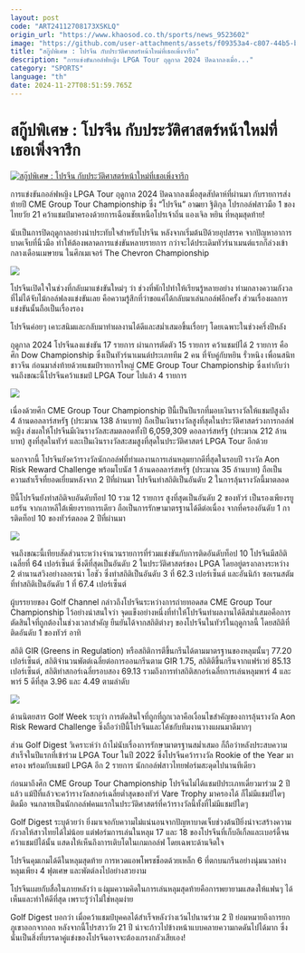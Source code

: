 ```yaml
---
layout: post
code: "ART24112708173XSKLQ"
origin_url: "https://www.khaosod.co.th/sports/news_9523602"
image: "https://github.com/user-attachments/assets/f09353a4-c807-44b5-b7ba-aa0266a28528"
title: "สกู๊ปพิเศษ : โปรจีน กับประวัติศาสตร์หน้าใหม่ที่เธอเพิ่งจารึก"
description: "การแข่งขันกอล์ฟหญิง LPGA Tour ฤดูกาล 2024 ปิดฉากลงเมื่อ..."
category: "SPORTS"
language: "th"
date: 2024-11-27T08:51:59.765Z
---
```


# สกู๊ปพิเศษ : โปรจีน กับประวัติศาสตร์หน้าใหม่ที่เธอเพิ่งจารึก

[![สกู๊ปพิเศษ : โปรจีน กับประวัติศาสตร์หน้าใหม่ที่เธอเพิ่งจารึก](https://www.khaosod.co.th/wpapp/uploads/2024/11/ouyrw.jpg "สกู๊ปพิเศษ : โปรจีน กับประวัติศาสตร์หน้าใหม่ที่เธอเพิ่งจารึก")](https://www.khaosod.co.th/wpapp/uploads/2024/11/ouyrw.jpg)

การแข่งขันกอล์ฟหญิง LPGA Tour ฤดูกาล 2024 ปิดฉากลงเมื่อสุดสัปดาห์ที่ผ่านมา กับรายการส่งท้ายปี CME Group Tour Championship ซึ่ง “โปรจีน” อาฒยา ฐิติกุล โปรกอล์ฟสาวมือ 1 ของไทยวัย 21 คว้าแชมป์มาครองด้วยการเฉือนชัยเหนือโปรเจ้าถิ่น แองเจิล หยิน ที่หลุมสุดท้าย!

นับเป็นการปิดฤดูกาลอย่างน่าประทับใจสำหรับโปรจีน หลังจากเริ่มต้นปีด้วยอุปสรรค จากปัญหาอาการบาดเจ็บที่นิ้วมือ ทำให้ต้องพลาดการแข่งขันหลายรายการ กว่าจะได้ประเดิมทัวร์นาเมนต์แรกก็ล่วงเข้ากลางเดือนเมษายน ในศึกเมเจอร์ The Chevron Championship

![](https://www.khaosod.co.th/wpapp/uploads/2024/11/463891779_934638178691689_2598557486845361057_n_0.jpg)

โปรจีนเปิดใจในช่วงที่กลับมาแข่งขันใหม่ๆ ว่า ช่วงที่พักไปทำให้เรียนรู้หลายอย่าง ท่ามกลางความกังวลที่ไม่ได้จับไม้กอล์ฟลงแข่งขันเลย คือความรู้สึกที่ว่าขอแค่ได้กลับมาเล่นกอล์ฟอีกครั้ง ส่วนเรื่องผลการแข่งขันนั้นถือเป็นเรื่องรอง

โปรจีนค่อยๆ เคาะสนิมและกลับมาทำผลงานได้ดีและสม่ำเสมอขึ้นเรื่อยๆ โดยเฉพาะในช่วงครึ่งปีหลัง

ฤดูกาล 2024 โปรจีนลงแข่งขัน 17 รายการ ผ่านการตัดตัว 15 รายการ คว้าแชมป์ได้ 2 รายการ คือ ศึก Dow Championship ซึ่งเป็นทัวร์นาเมนต์ประเภททีม 2 คน ที่จับคู่กับหยิน รั่วหนิง เพื่อนสนิทชาวจีน ก่อนมาส่งท้ายด้วยแชมป์รายการใหญ่ CME Group Tour Championship ซึ่งเท่ากับว่าจนถึงขณะนี้โปรจีนคว้าแชมป์ LPGA Tour ไปแล้ว 4 รายการ

![](https://www.khaosod.co.th/wpapp/uploads/2024/11/468304941_961013606054146_4048674185340804074_n-1_0.jpg)

เนื่องด้วยศึก CME Group Tour Championship ปีนี้เป็นปีแรกที่มอบเงินรางวัลให้แชมป์สูงถึง 4 ล้านดอลลาร์สหรัฐ (ประมาณ 138 ล้านบาท) ถือเป็นเงินรางวัลสูงที่สุดในประวัติศาสตร์วงการกอล์ฟหญิง ส่งผลให้โปรจีนมีเงินรางวัลสะสมตลอดทั้งปี 6,059,309 ดอลลาร์สหรัฐ (ประมาณ 212 ล้านบาท) สูงที่สุดในทัวร์ และเป็นเงินรางวัลสะสมสูงที่สุดในประวัติศาสตร์ LPGA Tour อีกด้วย

นอกจากนี้ โปรจีนยังคว้ารางวัลนักกอล์ฟที่ทำผลงานการเล่นหลุมยากดีที่สุดในรอบปี รางวัล Aon Risk Reward Challenge พร้อมโบนัส 1 ล้านดอลลาร์สหรัฐ (ประมาณ 35 ล้านบาท) ถือเป็นความสำเร็จที่ยอดเยี่ยมหลังจาก 2 ปีที่ผ่านมา โปรจีนทำสถิติเป็นอันดับ 2 ในการลุ้นรางวัลนี้มาตลอด

ปีนี้โปรจีนยังทำสถิติจบอันดับท็อป 10 รวม 12 รายการ สูงที่สุดเป็นอันดับ 2 ของทัวร์ เป็นรองเพียงรยู แฮรัน จากเกาหลีใต้เพียงรายการเดียว ถือเป็นการรักษามาตรฐานได้ดีต่อเนื่อง จากที่ครองอันดับ 1 การติดท็อป 10 ของทัวร์ตลอด 2 ปีที่ผ่านมา

![](https://www.khaosod.co.th/wpapp/uploads/2024/11/464528222_939734641515376_1130391523285351084_n_0.jpg)

จนถึงขณะนี้เทียบสัดส่วนระหว่างจำนวนรายการที่ร่วมแข่งขันกับการติดอันดับท็อป 10 โปรจีนมีสถิติเฉลี่ยที่ 64 เปอร์เซ็นต์ ซึ่งดีที่สุดเป็นอันดับ 2 ในประวัติศาสตร์ของ LPGA โดยอยู่ตรงกลางระหว่าง 2 ตำนานสวิงอย่างลอเรน่า โอชัว ซึ่งทำสถิติเป็นอันดับ 3 ที่ 62.3 เปอร์เซ็นต์ และอันนิก้า ซอเรนสตัม ที่ทำสถิติเป็นอันดับ 1 ที่ 67.4 เปอร์เซ็นต์

ผู้บรรยายของ Golf Channel กล่าวถึงโปรจีนระหว่างการถ่ายทอดสด CME Group Tour Championship ไว้อย่างน่าสนใจว่า จุดแข็งอย่างหนึ่งที่ทำให้โปรจีนทำผลงานได้ดีสม่ำเสมอคือการตัดสินใจที่ถูกต้องในช่วงเวลาสำคัญ ยืนยันได้จากสถิติต่างๆ ของโปรจีนในทัวร์ในฤดูกาลนี้ โดยสถิติที่ติดอันดับ 1 ของทัวร์ อาทิ

สถิติ GIR (Greens in Regulation) หรือสถิติการตีขึ้นกรีนได้ตามมาตรฐานของหลุมนั้นๆ 77.20 เปอร์เซ็นต์, สถิติจำนวนพัตต์เฉลี่ยต่อการออนกรีนตาม GIR 1.75, สถิติตีขึ้นกรีนจากแฟร์เวย์ 85.13 เปอร์เซ็นต์, สถิติทำสกอร์เฉลี่ยรอบสอง 69.13 รวมถึงการทำสถิติสกอร์เฉลี่ยการเล่นหลุมพาร์ 4 และพาร์ 5 ดีที่สุด 3.96 และ 4.49 ตามลำดับ

![](https://www.khaosod.co.th/wpapp/uploads/2024/11/รูปนำ.jpg)

ด้านนิตยสาร Golf Week ระบุว่า การตัดสินใจที่ถูกที่ถูกเวลาคือเงื่อนไขสำคัญของการลุ้นรางวัล Aon Risk Reward Challenge ซึ่งถือว่าปีนี้โปรจีนและโค้ชกับทีมงานวางแผนมาดีมากๆ

ส่วน Golf Digest วิเคราะห์ว่า ถ้าไม่นับเรื่องการรักษามาตรฐานสม่ำเสมอ ก็ถือว่าหลังประสบความสำเร็จในปีแรกที่เข้าร่วม LPGA Tour ในปี 2022 ซึ่งโปรจีนคว้ารางวัล Rookie of the Year มาครอง พร้อมกับแชมป์ LPGA อีก 2 รายการ นักกอล์ฟสาวไทยฟอร์มสะดุดไปนานทีเดียว

ก่อนมาถึงศึก CME Group Tour Championship โปรจีนไม่ได้แชมป์ประเภทเดี่ยวมาร่วม 2 ปีแล้ว แม้ปีที่แล้วจะคว้ารางวัลสกอร์เฉลี่ยต่ำสุดของทัวร์ Vare Trophy มาครองได้ ก็ไม่มีแชมป์ใดๆ ติดมือ จนกลายเป็นนักกอล์ฟคนแรกในประวัติศาสตร์ที่คว้ารางวัลนี้ทั้งที่ไม่มีแชมป์ใดๆ

Golf Digest ระบุด้วยว่า ยิ่งมาเจอกับความไม่แน่นอนจากปัญหาบาดเจ็บช่วงต้นปียิ่งน่าจะสร้างความกังวลให้สาวไทยได้ไม่น้อย แต่ฟอร์มการเล่นในหลุม 17 และ 18 ของโปรจีนที่เก็บอีเกิ้ลและเบอร์ดี้จนคว้าแชมป์ได้นั้น แสดงให้เห็นถึงการเติบโตในเกมกอล์ฟ โดยเฉพาะด้านจิตใจ

โปรจีนคุมเกมได้ดีในหลุมสุดท้าย การหวดแอพโพรชช็อตด้วยเหล็ก 6 ที่ตกบนกรีนอย่างนุ่มนวลห่างหลุมเพียง 4 ฟุตเศษ และพัตต์ลงไปอย่างสวยงาม

โปรจีนเผยกับสื่อในภายหลังว่า แง่มุมความคิดในการเล่นหลุมสุดท้ายคือการพยายามแสดงให้แฟนๆ ได้เห็นและทำให้ดีที่สุด เพราะรู้ว่าไม่ใช่หลุมง่าย

Golf Digest บอกว่า เมื่อคว้าแชมป์บุคคลได้สำเร็จหลังว่างเว้นไปนานร่วม 2 ปี ย่อมหมายถึงการยกภูเขาออกจากอก หลังจากนี้โปรสาววัย 21 ปี น่าจะก้าวไปข้างหน้าแบบคลายความกดดันไปได้มาก ซึ่งนั่นเป็นสิ่งที่บรรดาคู่แข่งของโปรจีนอาจจะต้องเกรงกลัวเสียเอง!